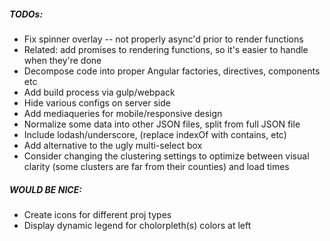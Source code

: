##### TODOs:

- Fix spinner overlay -- not properly async'd prior to render functions
- Related: add promises to rendering functions, so it's easier to handle when they're done
- Decompose code into proper Angular factories, directives, components etc
- Add build process via gulp/webpack
- Hide various configs on server side
- Add mediaqueries for mobile/responsive design
- Normalize some data into other JSON files, split from full JSON file
- Include lodash/underscore, (replace indexOf with contains, etc)
- Add alternative to the ugly multi-select box
- Consider changing the clustering settings to optimize between visual clarity (some clusters are far from their counties) and load times

##### WOULD BE NICE:
- Create icons for different proj types
- Display dynamic legend for cholorpleth(s) colors at left
